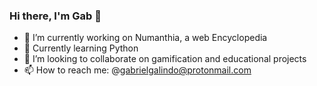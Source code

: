 ### Hi there, I'm Gab 👋



- 🔭 I’m currently working on Numanthia, a web Encyclopedia
- 🌱 Currently learning Python
- 👯 I’m looking to collaborate on gamification and educational projects
- 📫 How to reach me: @gabrielgalindo@protonmail.com


